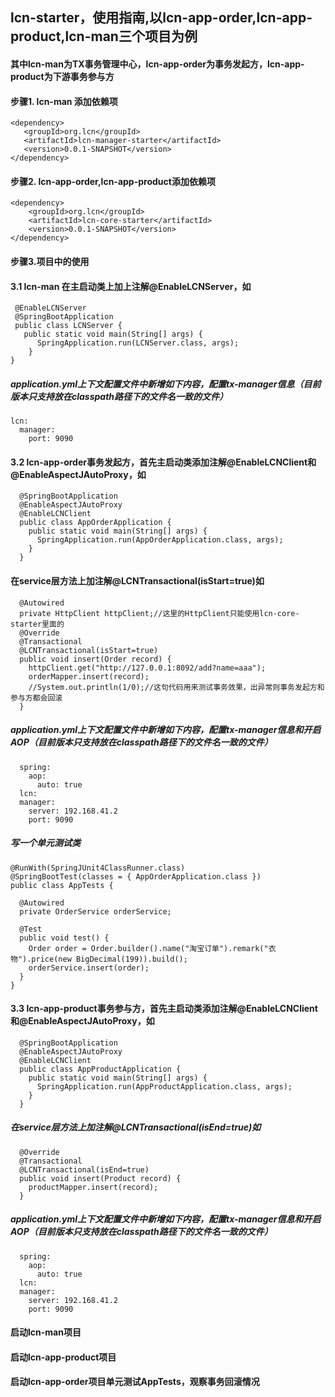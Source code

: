 ## lcn-starter，使用指南,以lcn-app-order,lcn-app-product,lcn-man三个项目为例
#### 其中lcn-man为TX事务管理中心，lcn-app-order为事务发起方，lcn-app-product为下游事务参与方
#### 步骤1. lcn-man 添加依赖项
	<dependency>
       <groupId>org.lcn</groupId>
       <artifactId>lcn-manager-starter</artifactId>
       <version>0.0.1-SNAPSHOT</version>
	</dependency>
#### 步骤2. lcn-app-order,lcn-app-product添加依赖项
    <dependency>
        <groupId>org.lcn</groupId>
        <artifactId>lcn-core-starter</artifactId>
        <version>0.0.1-SNAPSHOT</version>
    </dependency>
#### 步骤3.项目中的使用
#### 3.1  lcn-man 在主启动类上加上注解@EnableLCNServer，如
     @EnableLCNServer
     @SpringBootApplication
     public class LCNServer {
       public static void main(String[] args) {
          SpringApplication.run(LCNServer.class, args);
        }
    }
 ##### application.yml上下文配置文件中新增如下内容，配置tx-manager信息（目前版本只支持放在classpath路径下的文件名一致的文件）
	lcn:
	  manager:
	    port: 9090
#### 3.2  lcn-app-order事务发起方，首先主启动类添加注解@EnableLCNClient和@EnableAspectJAutoProxy，如
      @SpringBootApplication
      @EnableAspectJAutoProxy
      @EnableLCNClient
      public class AppOrderApplication {
        public static void main(String[] args) {
          SpringApplication.run(AppOrderApplication.class, args);
        }
      }
#### 在service层方法上加注解@LCNTransactional(isStart=true)如
      @Autowired
      private HttpClient httpClient;//这里的HttpClient只能使用lcn-core-starter里面的
      @Override
      @Transactional
      @LCNTransactional(isStart=true)
      public void insert(Order record) {
        httpClient.get("http://127.0.0.1:8092/add?name=aaa");
        orderMapper.insert(record);
        //System.out.println(1/0);//这句代码用来测试事务效果，出异常则事务发起方和参与方都会回滚
      }
##### application.yml上下文配置文件中新增如下内容，配置tx-manager信息和开启AOP（目前版本只支持放在classpath路径下的文件名一致的文件）
      spring:
        aop:
          auto: true
      lcn:
      manager:
        server: 192.168.41.2
        port: 9090
##### 写一个单元测试类
    @RunWith(SpringJUnit4ClassRunner.class)
    @SpringBootTest(classes = { AppOrderApplication.class })
    public class AppTests {

      @Autowired
      private OrderService orderService;

      @Test
      public void test() {
        Order order = Order.builder().name("淘宝订单").remark("衣物").price(new BigDecimal(199)).build();
        orderService.insert(order);
      }
    }
#### 3.3  lcn-app-product事务参与方，首先主启动类添加注解@EnableLCNClient和@EnableAspectJAutoProxy，如
      @SpringBootApplication
      @EnableAspectJAutoProxy
      @EnableLCNClient
      public class AppProductApplication {
        public static void main(String[] args) {
          SpringApplication.run(AppProductApplication.class, args);
        }
      }
  ##### 在service层方法上加注解@LCNTransactional(isEnd=true)如
      @Override
      @Transactional
      @LCNTransactional(isEnd=true)
      public void insert(Product record) {
        productMapper.insert(record);
      }
##### application.yml上下文配置文件中新增如下内容，配置tx-manager信息和开启AOP（目前版本只支持放在classpath路径下的文件名一致的文件）
      spring:
        aop:
          auto: true
      lcn:
      manager:
        server: 192.168.41.2
        port: 9090
#### 启动lcn-man项目
#### 启动lcn-app-product项目
#### 启动lcn-app-order项目单元测试AppTests，观察事务回滚情况


